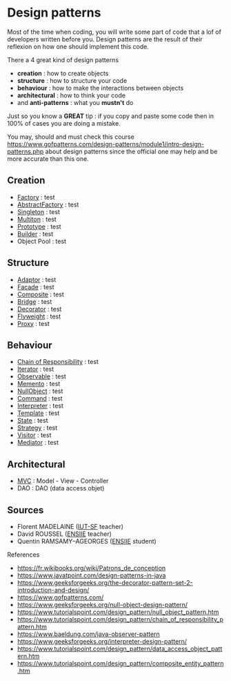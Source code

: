 # Design patterns

Most of the time when coding, you will write some
part of code that a lof of developers written before
you. Design patterns are the result of their reflexion
on how one should implement this code.

There a 4 great kind of design patterns

* **creation** : how to create objects
* **structure** : how to structure your code
* **behaviour** : how to make the interactions between objects
* **architectural** : how to think your code
* and **anti-patterns** : what you **mustn't** do

Just so you know a **GREAT** tip : if you copy and paste some code then in 100%
of cases you are doing a mistake.

You may, should and must check this course 
<https://www.gofpatterns.com/design-patterns/module1/intro-design-patterns.php>
about design patterns since the official one may help and be more accurate than
this one.

## Creation

* [Factory](creation/factory.md)
  : test
* [AbstractFactory](creation/abstract-factory.md)
  : test
* [Singleton](creation/singleton.md)
  : test
* [Multiton](creation/multiton.md)
  : test
* [Prototype](creation/prototype.md)
  : test
* [Builder](creation/builder.md)
  : test
* Object Pool
  : test

## Structure

* [Adaptor](structure/adaptor.md)
  : test
* [Facade](structure/facade.md)
  : test
* [Composite](structure/composite.md)
  : test
* [Bridge](structure/bridge.md)
  : test
* [Decorator](structure/decorator.md)
  : test
* [Flyweight](structure/flyweight.md)
  : test
* [Proxy](structure/proxy.md)
  : test

## Behaviour

* [Chain of Responsibility](behaviour/chain-of-reponsibility.md)
  : test
* [Iterator](behaviour/iterator.md)
  : test
* [Observable](behaviour/observable.md)
  : test
* [Memento](behaviour/memento.md)
  : test
* [NullObject](behaviour/null-object.md)
  : test
* [Command](behaviour/command.md)
  : test
* [Interpreter](behaviour/interpreter.md)
  : test
* [Template](behaviour/template.md)
  : test
* [State](behaviour/state.md)
  : test
* [Strategy](behaviour/strategy.md)
  : test
* [Visitor](behaviour/visitor.md)
  : test
* [Mediator](behaviour/mediator.md)
  : test

## Architectural

* [MVC](architectural/mvc.md)
  : Model - View - Controller
* DAO
  : DAO (data access objet)
  
## Sources

* Florent MADELAINE ([IUT-SF](http://www.iut-fbleau.fr/) teacher)
* David ROUSSEL ([ENSIIE](https://www.ensiie.fr/) teacher)
* Quentin RAMSAMY–AGEORGES ([ENSIIE](https://www.ensiie.fr/) student)

References
* <https://fr.wikibooks.org/wiki/Patrons_de_conception>
* <https://www.javatpoint.com/design-patterns-in-java>
* <https://www.geeksforgeeks.org/the-decorator-pattern-set-2-introduction-and-design/>
* <https://www.gofpatterns.com/>
* <https://www.geeksforgeeks.org/null-object-design-pattern/>
* <https://www.tutorialspoint.com/design_pattern/null_object_pattern.htm>
* <https://www.tutorialspoint.com/design_pattern/chain_of_responsibility_pattern.htm>
* <https://www.baeldung.com/java-observer-pattern>
* <https://www.geeksforgeeks.org/interpreter-design-pattern/>
* <https://www.tutorialspoint.com/design_pattern/data_access_object_pattern.htm>
* <https://www.tutorialspoint.com/design_pattern/composite_entity_pattern.htm>